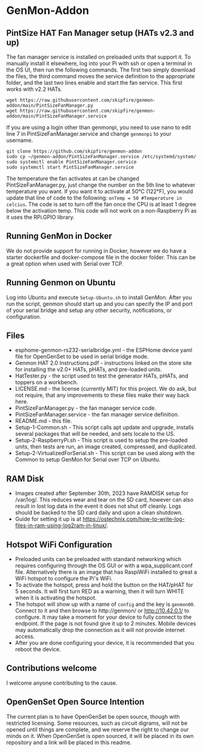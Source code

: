 # GenMon-Addon
## PintSize HAT Fan Manager setup (HATs v2.3 and up)
The fan manager service is installed on preloaded units that support it. To manually install it elsewhere, log into your Pi with ssh or open a terminal in the OS UI, then run the following commands.  The first two simply download the files, the third command moves the service definition to the appropriate folder, and the last two lines enable and start the fan service.  This first works with v2.2 HATs.
```
wget https://raw.githubusercontent.com/skipfire/genmon-addon/main/PintSizeFanManager.py
wget https://raw.githubusercontent.com/skipfire/genmon-addon/main/PintSizeFanManager.service
```
If you are using a login other than genmonpi, you need to use nano to edit line 7 in PintSizeFanManager.service and change `genmonpi` to your username.
```
git clone https://github.com/skipfire/genmon-addon
sudo cp ~/genmon-addon/PintSizeFanManager.service /etc/systemd/system/
sudo systemctl enable PintSizeFanManager.service
sudo systemctl start PintSizeFanManager.service
```
The temperature the fan activates at can be changed PintSizeFanManager.py, just change the number on the 5th line to whatever temperature you want. If you want it to activate at 50°C (122°F), you would update that line of code to the following:
`onTemp = 50 #Temperature in celcius`. The code is set to turn off the fan once the CPU is at least 1 degree below the activation temp.  This code will not work on a non-Raspberry Pi as it uses the RPi.GPIO library.

## Running GenMon in Docker
We do not provide support for running in Docker, however we do have a starter dockerfile and docker-compose file in the docker folder.  This can be a great option when used with Serial over TCP.

## Running Genmon on Ubuntu
Log into Ubuntu and execute `Setup-Ubuntu.sh` to install GenMon. After you run the script, genmon should start up and you can specify the IP and port of your serial bridge and setup any other security, notifications, or configuration.

## Files
* esphome-genmon-rs232-serialbridge.yml - the ESPHome device yaml file for OpenGenSet to be used in serial bridge mode.
* Genmon HAT 2.0 Instructions.pdf - instructions linked on the store site for installing the v2.0+ HATs, pHATs, and pre-loaded units.
* HatTester.py - the script used to test the generator HATs, pHATs, and toppers on a workbench.
* LICENSE.md - the license (currently MIT) for this project. We do ask, but not require, that any improvements to these files make their way back here.
* PintSizeFanManager.py - the fan manager service code.
* PintSizeFanManager.service - the fan manager service definition.
* README.md - this file.
* Setup-1-Common.sh - This script calls apt update and upgrade, installs several packages that will be needed, and sets locale to the US.
* Setup-2-RaspberryPi.sh - This script is used to setup the pre-loaded units, then tests are run, an image created, compressed, and duplicated.
* Setup-2-VirtualizedForSerial.sh - This script can be used along with the Common to setup GenMon for Serial over TCP on Ubuntu.

## RAM Disk
* Images created after September 30th, 2023 have RAMDISK setup for /var/log/. This reduces wear and tear on the SD card, however can also result in lost log data in the event it does not shut off cleanly. Logs should be backed to the SD card daily and upon a clean shutdown.
* Guide for setting it up is at https://ostechnix.com/how-to-write-log-files-in-ram-using-log2ram-in-linux/.

## Hotspot WiFi Configuration
* Preloaded units can be preloaded with standard networking which requires configuring through the OS GUI or with a wpa_supplicant.conf file. Alternatively there is an image that has RaspiWiFi installed to great a WiFi hotspot to configure the Pi's WiFi.
* To activate the hotspot, press and hold the button on the HAT/pHAT for 5 seconds.  It will first turn RED as a warning, then it will turn WHITE when it is activating the hotspot.
* The hotspot will show up with a name of `config` and the key is `genmon00`.  Connect to it and then browse to http://genmon/ or http://10.42.0.1/ to configure.  It may take a moment for your device to fully connect to the endpoint. If the page is not found give it up to 2 minutes. Mobile devices may automatically drop the connection as it will not provide internet access.
* After you are done configuring your device, it is recommended that you reboot the device.

## Contributions welcome
I welcome anyone contributing to the cause.

## OpenGenSet Open Source Intention
The current plan is to have OpenGenSet be open source, though with restricted licensing. Some resources, such as circuit digrams, will not be opened until things are complete, and we reserve the right to change our minds on it.  When OpenGenSet is open sourced, it will be placed in its own repository and a link will be placed in this readme.
